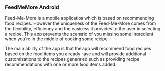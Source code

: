 ### FeedMeMore Android

Feed-Me-More is a mobile application which is based on recommending food recipes. However the uniqueness 
of the Feed-Me-More comes from the flexibility, efficiency and the easiness it provides to the user in 
selecting a recipe. This app prevents the scenario of you missing some ingredient when you’re in the 
middle of cooking some recipe.

The main ability of the app is that the app will recommend food recipes based on 
the food items you already have and will provide additional customizations to the 
recipes generated such as providing recipe recommendations with one or more food items added. 
